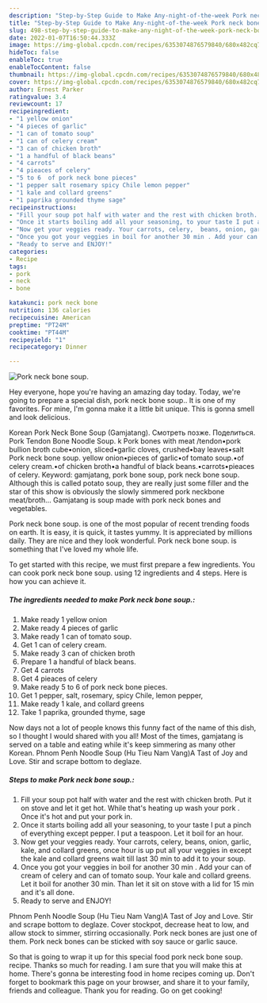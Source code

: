 ```yaml
---
description: "Step-by-Step Guide to Make Any-night-of-the-week Pork neck bone soup."
title: "Step-by-Step Guide to Make Any-night-of-the-week Pork neck bone soup."
slug: 498-step-by-step-guide-to-make-any-night-of-the-week-pork-neck-bone-soup
date: 2022-01-07T16:50:44.333Z
image: https://img-global.cpcdn.com/recipes/6353074876579840/680x482cq70/pork-neck-bone-soup-recipe-main-photo.jpg
hideToc: false
enableToc: true
enableTocContent: false
thumbnail: https://img-global.cpcdn.com/recipes/6353074876579840/680x482cq70/pork-neck-bone-soup-recipe-main-photo.jpg
cover: https://img-global.cpcdn.com/recipes/6353074876579840/680x482cq70/pork-neck-bone-soup-recipe-main-photo.jpg
author: Ernest Parker
ratingvalue: 3.4
reviewcount: 17
recipeingredient:
- "1 yellow onion"
- "4 pieces of garlic"
- "1 can of tomato soup"
- "1 can of celery cream"
- "3 can of chicken broth"
- "1 a handful of black beans"
- "4 carrots"
- "4 pieaces of celery"
- "5 to 6  of pork neck bone pieces"
- "1 pepper salt rosemary spicy Chile lemon pepper"
- "1 kale and collard greens"
- "1 paprika grounded thyme sage"
recipeinstructions:
- "Fill your soup pot half with water and the rest with chicken broth. Put it on stove and let it get hot. While that&#39;s heating up wash your pork . Once it&#39;s hot and put your pork in."
- "Once it starts boiling add all your seasoning, to your taste I put a pinch of everything except pepper. I put a teaspoon.  Let it boil for an hour."
- "Now get your veggies ready. Your carrots, celery,  beans, onion, garlic, kale, and collard greens, once hour is up put all your veggies in except the kale and collard greens wait till last 30 min to add it to your soup."
- "Once you got your veggies in boil for another 30 min . Add your can of cream of celery and can of tomato soup. Your kale and collard greens. Let it boil for another 30 min. Than let it sit on stove with a lid for 15 min and it&#39;s all done."
- "Ready to serve and ENJOY!"
categories:
- Recipe
tags:
- pork
- neck
- bone

katakunci: pork neck bone 
nutrition: 136 calories
recipecuisine: American
preptime: "PT24M"
cooktime: "PT44M"
recipeyield: "1"
recipecategory: Dinner

---
```



![Pork neck bone soup.](https://img-global.cpcdn.com/recipes/6353074876579840/680x482cq70/pork-neck-bone-soup-recipe-main-photo.jpg)

Hey everyone, hope you're having an amazing day today. Today, we're going to prepare a special dish, pork neck bone soup.. It is one of my favorites. For mine, I'm gonna make it a little bit unique. This is gonna smell and look delicious.

Korean Pork Neck Bone Soup (Gamjatang). Смотреть позже. Поделиться. Pork Tendon Bone Noodle Soup. k Pork bones with meat /tendon•pork bullion broth cube•onion, sliced•garlic cloves, crushed•bay leaves•salt Pork neck bone soup. yellow onion•pieces of garlic•of tomato soup.•of celery cream.•of chicken broth•a handful of black beans.•carrots•pieaces of celery. Keyword: gamjatang, pork bone soup, pork neck bone soup. Although this is called potato soup, they are really just some filler and the star of this show is obviously the slowly simmered pork neckbone meat/broth… Gamjatang is soup made with pork neck bones and vegetables.

Pork neck bone soup. is one of the most popular of recent trending foods on earth. It is easy, it is quick, it tastes yummy. It is appreciated by millions daily. They are nice and they look wonderful. Pork neck bone soup. is something that I've loved my whole life.


To get started with this recipe, we must first prepare a few ingredients. You can cook pork neck bone soup. using 12 ingredients and 4 steps. Here is how you can achieve it.

<!--inarticleads1-->

##### The ingredients needed to make Pork neck bone soup.:

1. Make ready 1 yellow onion
1. Make ready 4 pieces of garlic
1. Make ready 1 can of tomato soup.
1. Get 1 can of celery cream.
1. Make ready 3 can of chicken broth
1. Prepare 1 a handful of black beans.
1. Get 4 carrots
1. Get 4 pieaces of celery
1. Make ready 5 to 6  of pork neck bone pieces.
1. Get 1 pepper, salt, rosemary, spicy Chile, lemon pepper,
1. Make ready 1 kale, and collard greens
1. Take 1 paprika, grounded thyme, sage


Now days not a lot of people knows this funny fact of the name of this dish, so I thought I would shared with you all! Most of the times, gamjatang is served on a table and eating while it&#39;s keep simmering as many other Korean. Phnom Penh Noodle Soup (Hu Tieu Nam Vang)A Tast of Joy and Love. Stir and scrape bottom to deglaze. 

<!--inarticleads2-->

##### Steps to make Pork neck bone soup.:

1. Fill your soup pot half with water and the rest with chicken broth. Put it on stove and let it get hot. While that&#39;s heating up wash your pork . Once it&#39;s hot and put your pork in.
1. Once it starts boiling add all your seasoning, to your taste I put a pinch of everything except pepper. I put a teaspoon.  Let it boil for an hour.
1. Now get your veggies ready. Your carrots, celery,  beans, onion, garlic, kale, and collard greens, once hour is up put all your veggies in except the kale and collard greens wait till last 30 min to add it to your soup.
1. Once you got your veggies in boil for another 30 min . Add your can of cream of celery and can of tomato soup. Your kale and collard greens. Let it boil for another 30 min. Than let it sit on stove with a lid for 15 min and it&#39;s all done.
1. Ready to serve and ENJOY!

Phnom Penh Noodle Soup (Hu Tieu Nam Vang)A Tast of Joy and Love. Stir and scrape bottom to deglaze. Cover stockpot, decrease heat to low, and allow stock to simmer, stirring occasionally. Pork neck bones are just one of them. Pork neck bones can be sticked with soy sauce or garlic sauce. 

So that is going to wrap it up for this special food pork neck bone soup. recipe. Thanks so much for reading. I am sure that you will make this at home. There's gonna be interesting food in home recipes coming up. Don't forget to bookmark this page on your browser, and share it to your family, friends and colleague. Thank you for reading. Go on get cooking!
